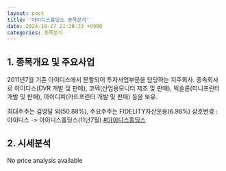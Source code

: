 ```yaml
---
layout: post
title: '아이디스홀딩스 종목분석'
date: 2024-10-27 21:20:23 +0900
categories: 종목분석
---
```


## 1. 종목개요 및 주요사업

2011년7월 기존 아이디스에서 분할되어 투자사업부문을 담당하는 지주회사. 종속회사로 아이디스(DVR 개발 및 판매), 코텍(산업용모니터 제조 및 판매), 빅솔론(미니프린터 개발 및 판매), 아이디피(카드프린터 개발 및 판매) 등을 보유.

최대주주는 김영달 외(50.88%), 주요주주는 FIDELITY자산운용(6.98%) 상호변경 : 아이디스 -> 아이디스홀딩스(11년7월)
[#아이디스홀딩스](#)

## 2. 시세분석

No price analysis available
